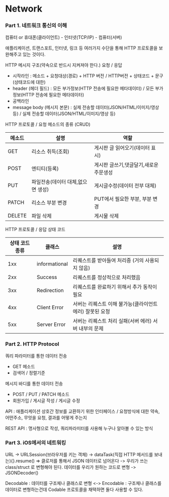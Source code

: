 # Network

### Part 1. 네트워크 통신의 이해

컴퓨터 or 휴대폰(클라이언트) - 인터넷(TCP/IP) - 컴퓨터(서버)

애플리케이션, 트랜스포트, 인터넷, 링크 등 여러가지 수단을 통해 HTTP 프로토콜을 보완해주고 있는 것이다. 

HTTP 메시지 구조(약속으로 반드시 지켜져야 한다.)    요청 / 응답 

- 시작라인 : 메소드 + 요청대상(경로) + HTTP 버전 / HTTP버전 + 상태코드 + 문구(상태코드에 대한)
- header (헤더 필드) : 모든 부가정보(HTTP 전송에 필요한 메타데이터) / 모든 부가정보(HTTP 전송에 필요한 메타데이터) 
- 공백라인
- message body (메시지 본문) : 실제 전송할 데이터(JSON/HTML/이미지/영상 등) / 실제 전송할 데이터(JSON/HTML/이미지/영상 등)

HTTP 프로토콜 / 요청 메소드의 종류 (CRUD)

| 메소드   | 설명   | 역할   |
| ------ | ------ | ------ |
| GET | 리소스 취득(조회) | 게시판 글 읽어오기(데이터 표시)|
| POST | 엔티티(등록) | 게시판 글쓰기,댓글달기,새로운 주문생성 |
| PUT | 파일전송(데이터 대체,없으면 생성) | 게시글수정(데이터 전부 대체) |
| PATCH | 리소스 부분 변경 | PUT에서 필요한 부분, 부분 변경 |
| DELETE | 파일 삭제 | 게시물 삭제 |

HTTP 프로토콜 / 응답 상태 코드

| 상태 코드 종류   | 클래스   | 설명   |
| ------ | ------ | ------ |
| 1xx | informational | 리퀘스트를 받아들여 처리중 (거의 사용되지 않음)|
| 2xx | Success | 리퀘스트를 정상적으로 처리했음 |
| 3xx | Redirection | 리퀘스트를 완료하기 위해서 추가 동작이 필요 |
| 4xx | Client Error | 서버는 리퀘스트 이해 불가능(클라이언트 에러) 잘못된 요청 |
| 5xx | Server Error | 서버는 리퀘스트 처리 실패(서버 에러) 서버 내부의 문제 |

### Part 2. HTTP Protocol

쿼리 파라미터를 통한 데이터 전송

- GET 메소드
- 검색어 / 정렬기준

메시지 바디를 통한 데이터 전송
- POST / PUT / PATCH 메소드
- 회원가입 / 게시글 작성 / 게시글 수정

API : 애플리케이션 상호간 정보를 교환하기 위한 인터페이스 / 요청방식에 대한 약속, 어떤주소, 무엇을 요청, 결과를 어떻게 주는지 

REST API : 명사형으로 작성, 쿼리파라미터를 사용해 누구나 알아볼 수 있는 방식

### Part 3. iOS에서의 네트워킹

URL -> URLSession(브라우저를 키는 객체) -> dataTask(직접 HTTP 메서드를 보내는){}.resume() => 클로저를 통해서 JSON 데이터로 넘어온다 -> 우리가 쓰는 class/struct 로 변형해야 된다.  데이터를 우리가 원하는 코드로 변형 -> JSONDecoder()

Decodable : 데이터를 구조체나 클래스로 변형 <-> Encodable : 구조체나 클래스를 데이터로 변형하는건데 Codable 프로토콜을 채택하면 둘다 사용할 수 있다.

